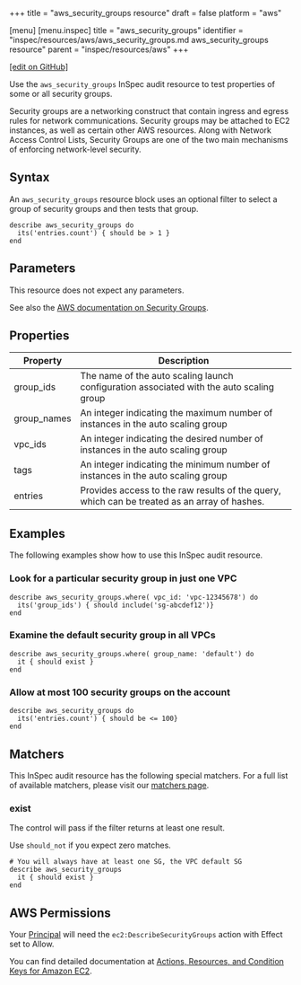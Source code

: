 +++
title = "aws_security_groups resource"
draft = false
platform = "aws"

[menu]
  [menu.inspec]
    title = "aws_security_groups"
    identifier = "inspec/resources/aws/aws_security_groups.md aws_security_groups resource"
    parent = "inspec/resources/aws"
+++

[\[edit on GitHub\]](https://github.com/inspec/inspec-aws/blob/master/docs/resources/aws_security_groups.md)

Use the `aws_security_groups` InSpec audit resource to test properties of some or all security groups.

Security groups are a networking construct that contain ingress and egress rules for network communications. Security groups may be attached to EC2 instances, as well as certain other AWS resources. Along with Network Access Control Lists, Security Groups are one of the two main mechanisms of enforcing network-level security.

## Syntax

An `aws_security_groups` resource block uses an optional filter to select a group of security groups and then tests that group.

    describe aws_security_groups do
      its('entries.count') { should be > 1 }
    end

## Parameters

This resource does not expect any parameters.

See also the [AWS documentation on Security Groups](https://docs.aws.amazon.com/AWSEC2/latest/UserGuide/using-network-security.html).

## Properties

| Property    | Description                                                                                  |
| ----------- | -------------------------------------------------------------------------------------------- |
| group_ids   | The name of the auto scaling launch configuration associated with the auto scaling group     |
| group_names | An integer indicating the maximum number of instances in the auto scaling group              |
| vpc_ids     | An integer indicating the desired number of instances in the auto scaling group              |
| tags        | An integer indicating the minimum number of instances in the auto scaling group              |
| entries     | Provides access to the raw results of the query, which can be treated as an array of hashes. |

## Examples

The following examples show how to use this InSpec audit resource.

### Look for a particular security group in just one VPC

    describe aws_security_groups.where( vpc_id: 'vpc-12345678') do
      its('group_ids') { should include('sg-abcdef12')}
    end

### Examine the default security group in all VPCs

    describe aws_security_groups.where( group_name: 'default') do
      it { should exist }
    end

### Allow at most 100 security groups on the account

    describe aws_security_groups do
      its('entries.count') { should be <= 100}
    end

## Matchers

This InSpec audit resource has the following special matchers. For a full list of available matchers, please visit our [matchers page](/inspec/matchers/).

### exist

The control will pass if the filter returns at least one result.

Use `should_not` if you expect zero matches.

    # You will always have at least one SG, the VPC default SG
    describe aws_security_groups
      it { should exist }
    end

## AWS Permissions

Your [Principal](https://docs.aws.amazon.com/IAM/latest/UserGuide/intro-structure.html#intro-structure-principal) will need the `ec2:DescribeSecurityGroups` action with Effect set to Allow.

You can find detailed documentation at [Actions, Resources, and Condition Keys for Amazon EC2](https://docs.aws.amazon.com/IAM/latest/UserGuide/list_amazonec2.html).
